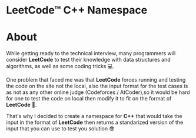 # LeetCode&#8482; C++ Namespace

# About
While getting ready to the technical interview, many programmers will consider <b>LeetCode</b> to test their knowledge with data structures and algorithms, as well as some coding tricks 💻. 

One problem that faced me was that <b>LeetCode</b> forces running and testing the code on the site not the local, also the input format for the test cases is as not as any other online judge (Codeforces / AtCoder),so it would be hard for one to test the code on local then modify it to fit on the format of <b>LeetCode</b> 🤕.

That's why I decided to create a namespace for <b>C++</b> that would take the input in the format of <b>LeetCode</b> then returns a standarized version of the input that you can use to test you solution 😎